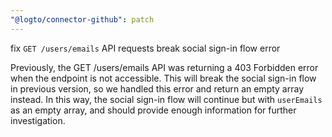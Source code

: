 ```yaml
---
"@logto/connector-github": patch
---
```


fix `GET /users/emails` API requests break social sign-in flow error

Previously, the GET /users/emails API was returning a 403 Forbidden error when the endpoint is not accessible. This will break the social sign-in flow in previous version, so we handled this error and return an empty array instead. In this way, the social sign-in flow will continue but with `userEmails` as an empty array, and should provide enough information for further investigation.
